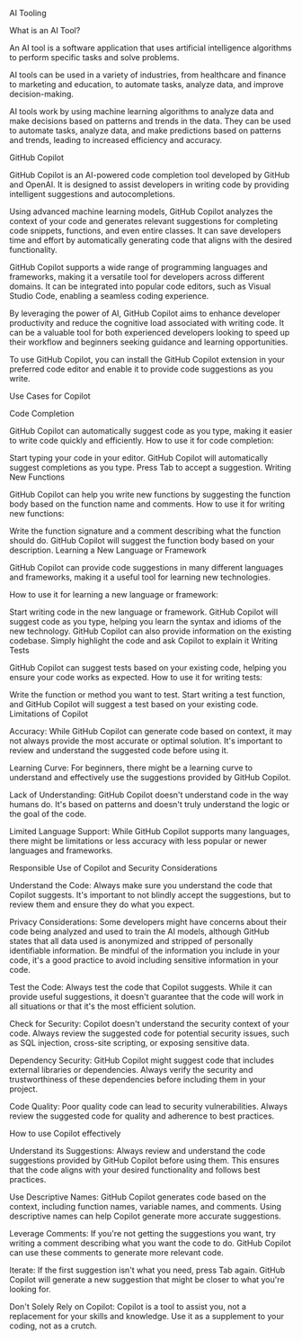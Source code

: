 AI Tooling

What is an AI Tool?

An AI tool is a software application that uses artificial intelligence algorithms to perform specific tasks and solve problems.

AI tools can be used in a variety of industries, from healthcare and finance to marketing and education, to automate tasks, analyze data, and improve decision-making.

AI tools work by using machine learning algorithms to analyze data and make decisions based on patterns and trends in the data. They can be used to automate tasks, analyze data, and make predictions based on patterns and trends, leading to increased efficiency and accuracy.

GitHub Copilot

GitHub Copilot is an AI-powered code completion tool developed by GitHub and OpenAI. It is designed to assist developers in writing code by providing intelligent suggestions and autocompletions.

Using advanced machine learning models, GitHub Copilot analyzes the context of your code and generates relevant suggestions for completing code snippets, functions, and even entire classes. It can save developers time and effort by automatically generating code that aligns with the desired functionality.

GitHub Copilot supports a wide range of programming languages and frameworks, making it a versatile tool for developers across different domains. It can be integrated into popular code editors, such as Visual Studio Code, enabling a seamless coding experience.

By leveraging the power of AI, GitHub Copilot aims to enhance developer productivity and reduce the cognitive load associated with writing code. It can be a valuable tool for both experienced developers looking to speed up their workflow and beginners seeking guidance and learning opportunities.

To use GitHub Copilot, you can install the GitHub Copilot extension in your preferred code editor and enable it to provide code suggestions as you write.

Use Cases for Copilot

Code Completion

GitHub Copilot can automatically suggest code as you type, making it easier to write code quickly and efficiently. How to use it for code completion:

Start typing your code in your editor.
GitHub Copilot will automatically suggest completions as you type.
Press Tab to accept a suggestion.
Writing New Functions

GitHub Copilot can help you write new functions by suggesting the function body based on the function name and comments. How to use it for writing new functions:

Write the function signature and a comment describing what the function should do.
GitHub Copilot will suggest the function body based on your description.
Learning a New Language or Framework

GitHub Copilot can provide code suggestions in many different languages and frameworks, making it a useful tool for learning new technologies.

How to use it for learning a new language or framework:

Start writing code in the new language or framework.
GitHub Copilot will suggest code as you type, helping you learn the syntax and idioms of the new technology.
GitHub Copilot can also provide information on the existing codebase. Simply highlight the code and ask Copilot to explain it
Writing Tests

GitHub Copilot can suggest tests based on your existing code, helping you ensure your code works as expected. How to use it for writing tests:

Write the function or method you want to test.
Start writing a test function, and GitHub Copilot will suggest a test based on your existing code.
Limitations of Copilot

Accuracy: While GitHub Copilot can generate code based on context, it may not always provide the most accurate or optimal solution. It's important to review and understand the suggested code before using it.

Learning Curve: For beginners, there might be a learning curve to understand and effectively use the suggestions provided by GitHub Copilot.

Lack of Understanding: GitHub Copilot doesn't understand code in the way humans do. It's based on patterns and doesn't truly understand the logic or the goal of the code.

Limited Language Support: While GitHub Copilot supports many languages, there might be limitations or less accuracy with less popular or newer languages and frameworks.

Responsible Use of Copilot and Security Considerations

Understand the Code: Always make sure you understand the code that Copilot suggests. It's important to not blindly accept the suggestions, but to review them and ensure they do what you expect.

Privacy Considerations: Some developers might have concerns about their code being analyzed and used to train the AI models, although GitHub states that all data used is anonymized and stripped of personally identifiable information. Be mindful of the information you include in your code, it's a good practice to avoid including sensitive information in your code.

Test the Code: Always test the code that Copilot suggests. While it can provide useful suggestions, it doesn't guarantee that the code will work in all situations or that it's the most efficient solution.

Check for Security: Copilot doesn't understand the security context of your code. Always review the suggested code for potential security issues, such as SQL injection, cross-site scripting, or exposing sensitive data.

Dependency Security: GitHub Copilot might suggest code that includes external libraries or dependencies. Always verify the security and trustworthiness of these dependencies before including them in your project.

Code Quality: Poor quality code can lead to security vulnerabilities. Always review the suggested code for quality and adherence to best practices.

How to use Copilot effectively

Understand its Suggestions: Always review and understand the code suggestions provided by GitHub Copilot before using them. This ensures that the code aligns with your desired functionality and follows best practices.

Use Descriptive Names: GitHub Copilot generates code based on the context, including function names, variable names, and comments. Using descriptive names can help Copilot generate more accurate suggestions.

Leverage Comments: If you're not getting the suggestions you want, try writing a comment describing what you want the code to do. GitHub Copilot can use these comments to generate more relevant code.

Iterate: If the first suggestion isn't what you need, press Tab again. GitHub Copilot will generate a new suggestion that might be closer to what you're looking for.

Don't Solely Rely on Copilot: Copilot is a tool to assist you, not a replacement for your skills and knowledge. Use it as a supplement to your coding, not as a crutch.
